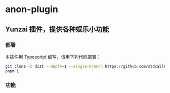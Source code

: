# anon-plugin
## Yunzai 插件，提供各种娱乐小功能

### 部署

本插件用 Typescript 编写，请用下列代码部署：
```bash
git clone -b dist --depth=1 --single-branch https://github.com/stdcall0/ba-plugin ./plugins/ba-plugin
pnpm i
```

### 功能

